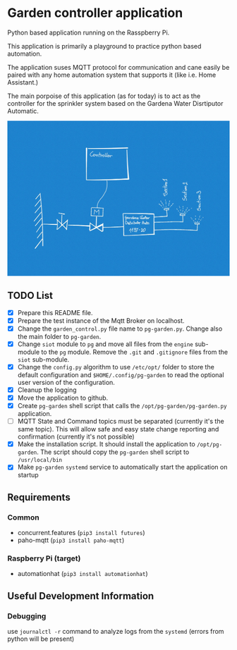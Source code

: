 # Garden controller application

Python based application running on the Rasspberry Pi.

This application is primarily a playground to practice python based automation.

The application suses MQTT protocol for communication and cane easily be paired
with any home automation system that supports it (like i.e. Home Assistant.)

The main porpoise of this application (as for today) is to act as the controller
for the sprinkler system based on the Gardena Water Disrtiputor Automatic.

![pg-garden diagram](/pg-garden-diagram.jpg)

## TODO List

- [x] Prepare this README file.
- [x] Prepare the test instance of the Mqtt Broker on localhost.
- [x] Change the `garden_control.py` file name to `pg-garden.py`.
 Change also the main folder to `pg-garden`.
- [x] Change `siot` module to `pg` and move all files from the `engine`
 sub-module to the `pg` module. Remove the `.git` and `.gitignore` files from the
 `siot` sub-module.
- [x] Change the `config.py` algorithm to use `/etc/opt/` folder to store the
 default configuration and `$HOME/.config/pg-garden` to read the optional user
 version of the configuration.
- [x] Cleanup the logging
- [x] Move the application to github.
- [x] Create `pg-garden` shell script that calls the
 `/opt/pg-garden/pg-garden.py` application.
- [ ] MQTT State and Command topics must be separated (currently it's the same
 topic). This will allow safe and easy state change reporting and confirmation
 (currently it's not possible)
- [x] Make the installation script. It should install the application to
 `/opt/pg-garden`. The script should copy the `pg-garden` shell script to
 `/usr/local/bin`
- [x] Make `pg-garden` `systemd` service to automatically start the application
 on startup

## Requirements

### Common

- concurrent.features (`pip3 install futures`)
- paho-mqtt (`pip3 install paho-mqtt`)

### Raspberry Pi (target)

- automationhat (`pip3 install automationhat`)

## Useful Development Information

### Debugging

use `journalctl -r` command to analyze logs from the `systemd`
(errors from python will be present)

